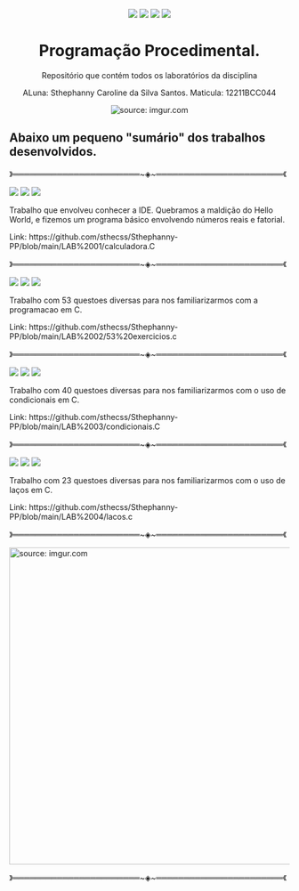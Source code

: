 <p align="center">
<img src="https://img.shields.io/badge/Institui%C3%A7%C3%A3o-UFU-blue"/>
<img src= "https://img.shields.io/badge/Disciplina-PP-critical" />
<img src= "https://img.shields.io/badge/Professor-Claudiney-sucess" />
<img src= "https://img.shields.io/badge/Turma-69-ff69b4" />
</p>

<h1 align="center"> Programação Procedimental. </h1>
<p align="center"> Repositório que contém todos os laboratórios da disciplina </h2>

<p align="center"> ALuna: Sthephanny Caroline da Silva Santos. 
Maticula: 12211BCC044</h3>



<p align="center">
<a> <img src="https://i.imgur.com/deTM35X.gif" title="source: imgur.com" /></a>


<h2> Abaixo um pequeno "sumário" dos trabalhos desenvolvidos. </h2>


》═══════════════════════~◈~═══════════════════════《
</p>
<div>
<img src= https://img.shields.io/badge/Lab-01-lightgrey />
<img src= "https://img.shields.io/badge/Dado-071022-informational"/>
<img src= "https://img.shields.io/badge/Conclusao-071022-sucess"/>
  <p> Trabalho que envolveu conhecer a IDE. Quebramos a maldição do Hello World, e fizemos um programa básico envolvendo números reais e fatorial. </p>
  <p> Link: https://github.com/sthecss/Sthephanny-PP/blob/main/LAB%2001/calculadora.C </p>
</div>

》═══════════════════════~◈~═══════════════════════《

<div>
<img src= https://img.shields.io/badge/Lab-02-lightgrey />
<img src= "https://img.shields.io/badge/Dado-141022-informational"/>
<img src= "https://img.shields.io/badge/Conclusao-191022-sucess"/>
  <p> Trabalho com 53 questoes diversas para nos familiarizarmos com a programacao em C. </p>
  <p> Link: https://github.com/sthecss/Sthephanny-PP/blob/main/LAB%2002/53%20exercicios.c </p>
</div>

》═══════════════════════~◈~═══════════════════════《

<div>
<img src= https://img.shields.io/badge/Lab-03-lightgrey />
<img src= "https://img.shields.io/badge/Dado-211022-informational"/>
<img src= "https://img.shields.io/badge/Conclusao-031122-sucess"/>
  <p> Trabalho com 40 questoes diversas para nos familiarizarmos com o uso de condicionais em C. </p>
  <p> Link: https://github.com/sthecss/Sthephanny-PP/blob/main/LAB%2003/condicionais.C </p>
</div>

》═══════════════════════~◈~═══════════════════════《

<div>
<img src= https://img.shields.io/badge/Lab-04-lightgrey />
<img src= "https://img.shields.io/badge/Dado-261022-informational"/>
<img src= "https://img.shields.io/badge/Conclusao-Construcao-sucess"/>
  <p> Trabalho com 23 questoes diversas para nos familiarizarmos com o uso de laços em C. </p>
  <p> Link: https://github.com/sthecss/Sthephanny-PP/blob/main/LAB%2004/lacos.c </p>
</div>

》═══════════════════════~◈~═══════════════════════《

<a href="https://imgur.com/05qSkrd"><img src="https://i.imgur.com/05qSkrd.gif" title="source: imgur.com" width=570 /></a>

》═══════════════════════~◈~═══════════════════════《


